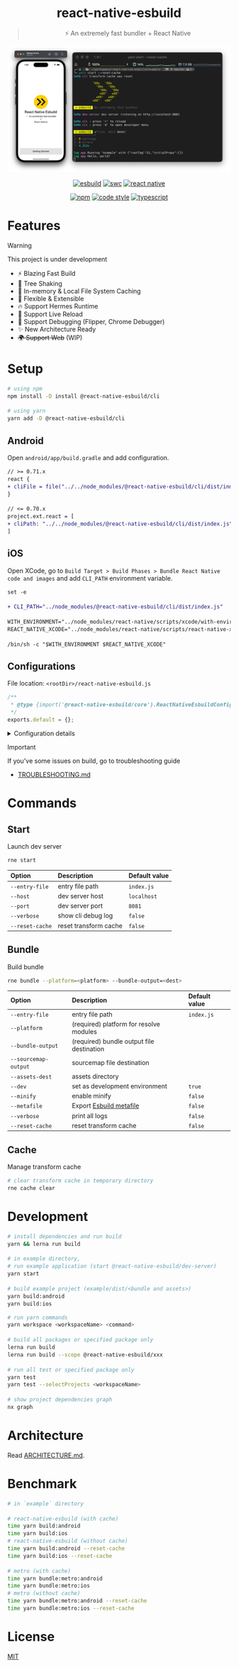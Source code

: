 <div align="center">

  # react-native-esbuild

  > ⚡️ An extremely fast bundler + React Native

  ![banner](./main.png)

  [![esbuild](https://img.shields.io/badge/esbuild-ffcf00?logo=esbuild&logoColor=black&style=flat-square)](https://esbuild.github.io)
  [![swc](https://img.shields.io/badge/swc-e47700?logo=swc&logoColor=white&style=flat-square)](https://swc.rs)
  [![react native](https://img.shields.io/badge/react--native-61dafb?logo=react&logoColor=white&style=flat-square)](https://reactnative.dev)

  [![npm](https://img.shields.io/npm/v/@react-native-esbuild/core?color=000000&style=flat-square)](https://www.npmjs.com/settings/react-native-esbuild/packages)
  [![code style](https://img.shields.io/badge/vercel%20code--style-000000?logo=vercel&logoColor=white&style=flat-square)](https://github.com/vercel/style-guide)
  [![typescript](https://img.shields.io/badge/typescript-3178c6?logo=typescript&logoColor=white&style=flat-square)](https://www.typescriptlang.org)

</div>

# Features

> [!WARNING]
> This project is under development

- ⚡️ Blazing Fast Build
- 🌳 Tree Shaking
- 💾 In-memory & Local File System Caching
- 🎨 Flexible & Extensible
- 🔥 Support Hermes Runtime
- 🔄 Support Live Reload
- 🐛 Support Debugging (Flipper, Chrome Debugger)
- ✨ New Architecture Ready
- ~~🌍 Support Web~~ (WIP)

# Setup

```bash
# using npm
npm install -D install @react-native-esbuild/cli

# using yarn
yarn add -D @react-native-esbuild/cli
```

## Android

Open `android/app/build.gradle` and add configuration.

```diff
// >= 0.71.x
react {
+ cliFile = file("../../node_modules/@react-native-esbuild/cli/dist/index.js")
}

// <= 0.70.x
project.ext.react = [
+ cliPath: "../../node_modules/@react-native-esbuild/cli/dist/index.js"
]
```

## iOS

Open XCode, go to `Build Target > Build Phases > Bundle React Native code and images` and add `CLI_PATH` environment variable.

```diff
set -e

+ CLI_PATH="../node_modules/@react-native-esbuild/cli/dist/index.js"

WITH_ENVIRONMENT="../node_modules/react-native/scripts/xcode/with-environment.sh"
REACT_NATIVE_XCODE="../node_modules/react-native/scripts/react-native-xcode.sh"

/bin/sh -c "$WITH_ENVIRONMENT $REACT_NATIVE_XCODE"
```

## Configurations

File location: `<rootDir>/react-native-esbuild.js`

```js
/**
 * @type {import('@react-native-esbuild/core').ReactNativeEsbuildConfig}
 */
exports.default = {};
```

<details>
  <summary>Configuration details</summary>

  [Type definitions](https://github.com/leegeunhyeok/react-native-esbuild/blob/master/packages/core/lib/types.ts)

  ```ts
  interface ReactNativeEsbuildConfig {
    /**
     * Enable cache.
     *
     * Defaults to `true`
     */
    cache?: boolean;
    /**
     * Field names for resolve package's modules.
     *
     * Defaults to `['react-native', 'browser', 'main', 'module']`
     */
    mainFields?: string[];
    /**
     * Logger configurations
     */
    logger?: {
      /**
       * Enable client log.
       *
       * Defaults to `true`
       */
      enabled?: boolean;
      /**
       * Print timestamp with log when format is specified.
       *
       * Defaults to `null`
       */
      timestamp?: string | null;
    };
    /**
     * Transformer configurations
     */
    transformer?: {
      /**
       * If `true`, convert svg assets to `react-native-svg` based component
       */
      convertSvg?: boolean;
      /**
       * Strip flow syntax.
       *
       * Defaults to `['react-native']`
       */
      stripFlowPackageNames?: string[];
      /**
       * Transform with babel using `metro-react-native-babel-preset` (slow)
       */
      fullyTransformPackageNames?: string[];
      /**
       * Additional transform rules. This rules will be applied before phase of transform to es5.
       */
      additionalTransformRules?: {
        /**
         * Custom Babel rules
         */
        babel?: CustomTransformRuleBase<BabelTransformOptions>[];
        /**
         * Custom Swc rules
         */
        swc?: CustomTransformRuleBase<SwcTransformOptions>[];
      };
    };
    /**
     * Client event receiver
     */
    reporter?: (event: ReportableEvent) => void;
  }
  ```

</details>

> [!IMPORTANT]  
> If you've some issues on build, go to troubleshooting guide

- [TROUBLESHOOTING.md](./TROUBLESHOOTING.md)

# Commands

## Start

Launch dev server

```bash
rne start
```

| Option | Description | Default value |
|:--|:--|:--|
| `--entry-file` | entry file path | `index.js` |
| `--host` | dev server host | `localhost` |
| `--port` | dev server port | `8081` |
| `--verbose` | show cli debug log | `false` |
| `--reset-cache` | reset transform cache | `false` |

## Bundle

Build bundle

```bash
rne bundle --platform=<platform> --bundle-output=<dest>
```

| Option | Description | Default value |
|:--|:--|:--|
| `--entry-file` | entry file path | `index.js` |
| `--platform` | (required) platform for resolve modules | |
| `--bundle-output` | (required) bundle output file destination | |
| `--sourcemap-output` | sourcemap file destination | |
| `--assets-dest` | assets directory | |
| `--dev` | set as development environment | `true` |
| `--minify` | enable minify | `false` |
| `--metafile` | Export [Esbuild metafile](https://esbuild.github.io/api/#metafile) | `false` |
| `--verbose` | print all logs | `false` |
| `--reset-cache` | reset transform cache | `false` |

## Cache

Manage transform cache

```bash
# clear transform cache in temporary directory
rne cache clear
```

# Development

```bash
# install dependencies and run build
yarn && lerna run build

# in example directory,
# run example application (start @react-native-esbuild/dev-server)
yarn start

# build example project (example/dist/<bundle and assets>)
yarn build:android
yarn build:ios
```

```bash
# run yarn commands
yarn workspace <workspaceName> <command>

# build all packages or specified package only
lerna run build
lerna run build --scope @react-native-esbuild/xxx

# run all test or specified package only
yarn test
yarn test --selectProjects <workspaceName>

# show project dependencies graph
nx graph
```

# Architecture

Read [ARCHITECTURE.md](./ARCHITECTURE.md).

# Benchmark

```bash
# in `example` directory

# react-native-esbuild (with cache)
time yarn build:android
time yarn build:ios
# react-native-esbuild (without cache)
time yarn build:android --reset-cache
time yarn build:ios --reset-cache

# metro (with cache)
time yarn bundle:metro:android
time yarn bundle:metro:ios
# metro (without cache)
time yarn bundle:metro:android --reset-cache
time yarn bundle:metro:ios --reset-cache
```

# License

[MIT](./LICENSE)
